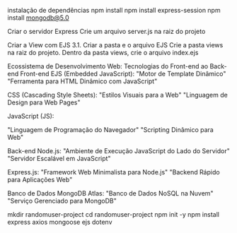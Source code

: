 instalação de dependências 
npm install
npm install express-session
npm install mongodb@5.0

Criar o servidor Express
Crie um arquivo server.js na raiz do projeto

Criar a View com EJS
3.1. Criar a pasta e o arquivo EJS
Crie a pasta views na raiz do projeto.
Dentro da pasta views, crie o arquivo index.ejs

Ecossistema de Desenvolvimento Web: Tecnologias do Front-end ao Back-end
Front-end
EJS (Embedded JavaScript):
"Motor de Template Dinâmico"
"Ferramenta para HTML Dinâmico com JavaScript"

CSS (Cascading Style Sheets):
"Estilos Visuais para a Web"
"Linguagem de Design para Web Pages"

JavaScript (JS):

"Linguagem de Programação do Navegador"
"Scripting Dinâmico para Web"

Back-end
Node.js:
"Ambiente de Execução JavaScript do Lado do Servidor"
"Servidor Escalável em JavaScript"

Express.js:
"Framework Web Minimalista para Node.js"
"Backend Rápido para Aplicações Web"

Banco de Dados
MongoDB Atlas:
"Banco de Dados NoSQL na Nuvem"
"Serviço Gerenciado para MongoDB"

mkdir randomuser-project
cd randomuser-project
npm init -y
npm install express axios mongoose ejs dotenv
